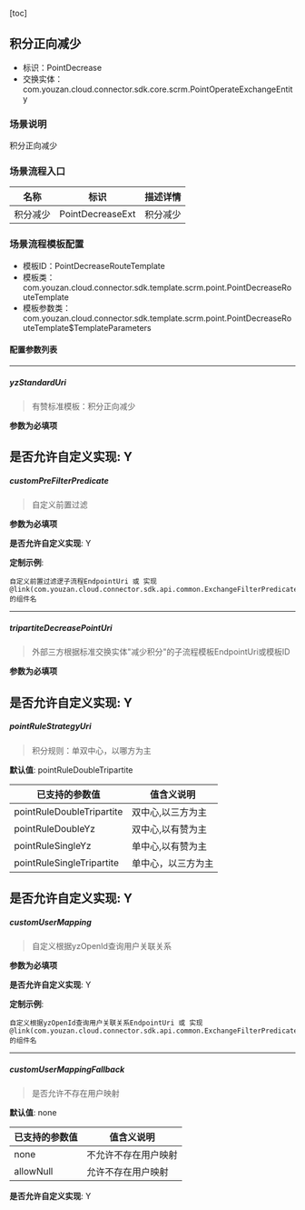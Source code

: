 [toc]

## 积分正向减少
- 标识：PointDecrease
- 交换实体：com.youzan.cloud.connector.sdk.core.scrm.PointOperateExchangeEntity
### 场景说明
积分正向减少
### 场景流程入口

名称 | 标识 | 描述详情
---|---|---
积分减少 | PointDecreaseExt | 积分减少

### 场景流程模板配置
- 模板ID：PointDecreaseRouteTemplate
- 模板类：com.youzan.cloud.connector.sdk.template.scrm.point.PointDecreaseRouteTemplate
- 模板参数类：com.youzan.cloud.connector.sdk.template.scrm.point.PointDecreaseRouteTemplate$TemplateParameters

#### 配置参数列表

---
##### yzStandardUri
> 有赞标准模板：积分正向减少

**参数为必填项**


**是否允许自定义实现**: Y
---
##### customPreFilterPredicate
> 自定义前置过滤

**参数为必填项**


**是否允许自定义实现**: Y

**定制示例**:
```
自定义前置过滤逻子流程EndpointUri 或 实现@link(com.youzan.cloud.connector.sdk.api.common.ExchangeFilterPredicate)的组件名
```
---
##### tripartiteDecreasePointUri
> 外部三方根据标准交换实体"减少积分"的子流程模板EndpointUri或模板ID

**参数为必填项**


**是否允许自定义实现**: Y
---
##### pointRuleStrategyUri
> 积分规则：单双中心，以哪方为主

**默认值**: pointRuleDoubleTripartite

已支持的参数值 | 值含义说明
---|---
pointRuleDoubleTripartite | 双中心,以三方为主
pointRuleDoubleYz | 双中心,以有赞为主
pointRuleSingleYz | 单中心,以有赞为主
pointRuleSingleTripartite | 单中心，以三方为主

**是否允许自定义实现**: Y
---
##### customUserMapping
> 自定义根据yzOpenId查询用户关联关系

**参数为必填项**


**是否允许自定义实现**: Y

**定制示例**:
```
自定义根据yzOpenId查询用户关联关系EndpointUri 或 实现@link(com.youzan.cloud.connector.sdk.api.common.ExchangeFilterPredicate)的组件名
```
---
##### customUserMappingFallback
> 是否允许不存在用户映射

**默认值**: none

已支持的参数值 | 值含义说明
---|---
none | 不允许不存在用户映射
allowNull | 允许不存在用户映射

**是否允许自定义实现**: Y

